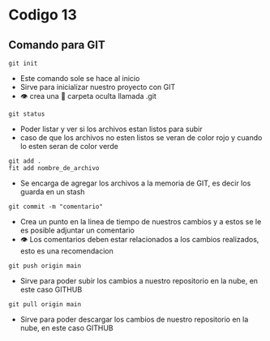 # Codigo 13

## Comando para GIT

```
git init 
```
- Este comando sole se hace al inicio
- Sirve para inicializar nuestro proyecto con GIT
- :eye: crea una :file_folder: carpeta oculta llamada .git

```
git status 
```
- Poder listar y ver si los archivos estan listos para subir
-  caso de que los archivos no esten listos se veran de color rojo y cuando lo esten seran de color verde

```
git add .
fit add nombre_de_archivo
```
- Se encarga de agregar los archivos a la memoria de GIT, es decir los guarda en un stash

```
git commit -m "comentario"
```
- Crea un punto en la linea de tiempo de nuestros cambios y a estos se le es posible adjuntar un comentario
- :eye: Los comentarios deben estar relacionados a los cambios realizados, esto es una recomendacion

```
git push origin main
```
- Sirve para poder subir los cambios a nuestro repositorio en la nube, en este caso GITHUB

```
git pull origin main
```
- Sirve para poder descargar los cambios de nuestro repositorio en la nube, en este caso GITHUB